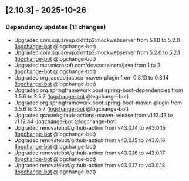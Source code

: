 <!-- @formatter:off -->
<!-- noinspection -->
<!-- Prevents auto format, for JetBrains IDE File > Settings > Editor > Code Style (Formatter Tab) > Turn formatter on/off with markers in code comments  -->

<!-- This file is automatically generate by logchange tool 🌳 🪓 => 🪵 -->
<!-- Visit https://github.com/logchange/logchange and leave a star 🌟 -->
<!-- !!! ⚠️ DO NOT MODIFY THIS FILE, YOUR CHANGES WILL BE LOST ⚠️ !!! -->


[2.10.3] - 2025-10-26
---------------------

### Dependency updates (11 changes)

- Upgraded com.squareup.okhttp3:mockwebserver from 5.1.0 to 5.2.0 ([logchange-bot](team@logchange.dev) @logchange-bot)
- Upgraded com.squareup.okhttp3:mockwebserver from 5.2.0 to 5.2.1 ([logchange-bot](team@logchange.dev) @logchange-bot)
- Upgraded mcr.microsoft.com/devcontainers/java from 1 to 3 ([logchange-bot](team@logchange.dev) @logchange-bot)
- Upgraded org.jacoco:jacoco-maven-plugin from 0.8.13 to 0.8.14 ([logchange-bot](team@logchange.dev) @logchange-bot)
- Upgraded org.springframework.boot:spring-boot-dependencies from 3.5.6 to 3.5.7 ([logchange-bot](team@logchange.dev) @logchange-bot)
- Upgraded org.springframework.boot:spring-boot-maven-plugin from 3.5.6 to 3.5.7 ([logchange-bot](team@logchange.dev) @logchange-bot)
- Upgraded qcastel/github-actions-maven-release from v1.12.43 to v1.12.44 ([logchange-bot](team@logchange.dev) @logchange-bot)
- Upgraded renovatebot/github-action from v43.0.14 to v43.0.15 ([logchange-bot](team@logchange.dev) @logchange-bot)
- Upgraded renovatebot/github-action from v43.0.15 to v43.0.16 ([logchange-bot](team@logchange.dev) @logchange-bot)
- Upgraded renovatebot/github-action from v43.0.16 to v43.0.17 ([logchange-bot](team@logchange.dev) @logchange-bot)
- Upgraded renovatebot/github-action from v43.0.17 to v43.0.18 ([logchange-bot](team@logchange.dev) @logchange-bot)


